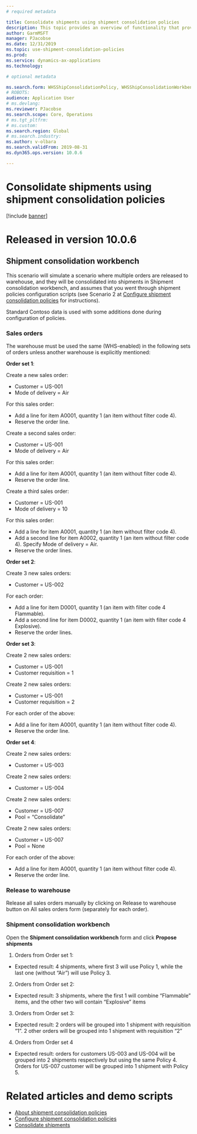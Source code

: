 ```yaml
---
# required metadata

title: Consolidate shipments using shipment consolidation policies
description: This topic provides an overview of functionality that provides use of shipment consolidation policies.
author: GarmMSFT
manager: PJacobse
ms.date: 12/31/2019
ms.topic: use-shipment-consolidation-policies
ms.prod:
ms.service: dynamics-ax-applications
ms.technology:

# optional metadata

ms.search.form: WHSShipConsolidationPolicy, WHSShipConsolidationWorkbench
# ROBOTS:
audience: Application User
# ms.devlang:
ms.reviewer: PJacobse
ms.search.scope: Core, Operations
# ms.tgt_pltfrm:
# ms.custom:
ms.search.region: Global
# ms.search.industry:
ms.author: v-olbara
ms.search.validFrom: 2019-08-31
ms.dyn365.ops.version: 10.0.6

---
```


# Consolidate shipments using shipment consolidation policies

[!include [banner](../includes/banner.md)]

# Released in version 10.0.6

## Shipment consolidation workbench

This scenario will simulate a scenario where multiple orders are released to warehouse, and they will be consolidated into shipments in Shipment consolidation workbench, and assumes that you went through shipment policies configuration scripts (see Scenario 2 at [Configure shipment consolidation policies](../configure-shipment-consolidation-policies.md) for instructions).

Standard Contoso data is used with some additions done during configuration of policies.

### Sales orders

The warehouse must be used the same (WHS-enabled) in the following sets of orders unless another warehouse is explicitly mentioned:

**Order set 1**:

Create a new sales order:
-	Customer = US-001
-	Mode of delivery = Air

For this sales order:

- Add a line for item A0001, quantity 1 (an item without filter code 4).
- Reserve the order line.

Create a second sales order:

- Customer = US-001
- Mode of delivery = Air

For this sales order:

- Add a line for item A0001, quantity 1 (an item without filter code 4).
- Reserve the order line.

Create a third sales order:

- Customer = US-001
- Mode of delivery = 10

For this sales order:

- Add a line for item A0001, quantity 1 (an item without filter code 4).
- Add a second line for item A0002, quantity 1 (an item without filter code 4). Specify Mode of delivery = Air.
- Reserve the order lines.

**Order set 2**:

Create 3 new sales orders:

- Customer = US-002

For each order:
-	Add a line for item D0001, quantity 1 (an item with filter code 4 Flammable).
-	Add a second line for item D0002, quantity 1 (an item with filter code 4 Explosive).
- Reserve the order lines.

**Order set 3**:

Create 2 new sales orders:
- Customer = US-001
- Customer requisition = 1

Create 2 new sales orders:
- Customer = US-001
- Customer requisition = 2

For each order of the above:
-	Add a line for item A0001, quantity 1 (an item without filter code 4).
- Reserve the order line.

**Order set 4**:

Create 2 new sales orders:
-	Customer = US-003

Create 2 new sales orders:
-	Customer = US-004

Create 2 new sales orders:
-	Customer = US-007
-	Pool = “Consolidate”

Create 2 new sales orders:
-	Customer = US-007
-	Pool = None

For each order of the above:
-	Add a line for item A0001, quantity 1 (an item without filter code 4).
- Reserve the order line.

### Release to warehouse

Release all sales orders manually by clicking on Release to warehouse button on All sales orders form (separately for each order).

### Shipment consolidation workbench

Open the **Shipment consolidation workbench** form and click **Propose shipments**

1.	Orders from Order set 1:
  - Expected result: 4 shipments, where first 3 will use Policy 1, while the last one (without “Air”) will use Policy 3.
2.	Orders from Order set 2:
  - Expected result: 3 shipments, where the first 1 will combine “Flammable” items, and the other two will contain “Explosive” items
3.	Orders from Order set 3:
  - Expected result: 2 orders will be grouped into 1 shipment with requisition “1”. 2 other orders will be grouped into 1 shipment with requisition “2”

4.	Orders from Order set 4
  - Expected result: orders for customers US-003 and US-004 will be grouped into 2 shipments respectively but using the same Policy 4. Orders for US-007 customer will be grouped into 1 shipment with Policy 5.

# Related articles and demo scripts

- [About shipment consolidation policies](../about-shipment-consolidation-policies.md)  
- [Configure shipment consolidation policies](../configure-shipment-consolidation-policies.md)
- [Consolidate shipments](../warehousing/consolidate-shipments.md)
